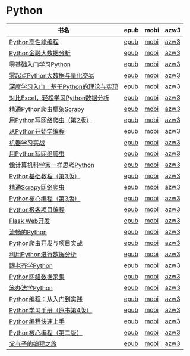 # Python

| 书名 | epub | mobi | azw3 |
| --- | --- | --- | --- |
| [Python高性能编程](http://ct.dalanmei.com/f/31084289-572120900-624180) | [epub](http://ct.dalanmei.com/f/31084289-572120900-624180) | [mobi](http://ct.dalanmei.com/f/31084289-571638672-e2d044) | [azw3](http://ct.dalanmei.com/f/31084289-572182204-39b15a) |
| [Python金融大数据分析](http://ct.dalanmei.com/f/31084289-572121596-7ee39d) | [epub](http://ct.dalanmei.com/f/31084289-572121596-7ee39d) | [mobi](http://ct.dalanmei.com/f/31084289-571638085-62c3df) | [azw3](http://ct.dalanmei.com/f/31084289-572183087-b11078) |
| [零基础入门学习Python](http://ct.dalanmei.com/f/31084289-572126829-49803a) | [epub](http://ct.dalanmei.com/f/31084289-572126829-49803a) | [mobi](http://ct.dalanmei.com/f/31084289-571631860-7c00e1) | [azw3](http://ct.dalanmei.com/f/31084289-572186954-348e7f) |
| [零起点Python大数据与量化交易](http://ct.dalanmei.com/f/31084289-572129625-0e799e) | [epub](http://ct.dalanmei.com/f/31084289-572129625-0e799e) | [mobi](http://ct.dalanmei.com/f/31084289-571625837-01eb7c) | [azw3](http://ct.dalanmei.com/f/31084289-572189842-2f4adf) |
| [深度学习入门：基于Python的理论与实现](http://ct.dalanmei.com/f/31084289-571991901-190040) | [epub](http://ct.dalanmei.com/f/31084289-571991901-190040) | [mobi](http://ct.dalanmei.com/f/31084289-571562284-c732a6) | [azw3](http://ct.dalanmei.com/f/31084289-571910913-7c0da5) |
| [对比Excel，轻松学习Python数据分析](http://ct.dalanmei.com/f/31084289-571736213-f53f24) | [epub](http://ct.dalanmei.com/f/31084289-571736213-f53f24) | [mobi](http://ct.dalanmei.com/f/31084289-571607455-980c56) | [azw3](http://ct.dalanmei.com/f/31084289-571914341-f20b31) |
| [精通Python爬虫框架Scrapy](http://ct.dalanmei.com/f/31084289-571805852-4085ee) | [epub](http://ct.dalanmei.com/f/31084289-571805852-4085ee) | [mobi](http://ct.dalanmei.com/f/31084289-571537691-f752bc) | [azw3](http://ct.dalanmei.com/f/31084289-571991576-8d216e) |
| [用Python写网络爬虫（第2版）](http://ct.dalanmei.com/f/31084289-571835741-65dee3) | [epub](http://ct.dalanmei.com/f/31084289-571835741-65dee3) | [mobi](http://ct.dalanmei.com/f/31084289-571549724-4dc395) | [azw3](http://ct.dalanmei.com/f/31084289-572065737-e111a3) |
| [从Python开始学编程](http://ct.dalanmei.com/f/31084289-571913218-b4d55f) | [epub](http://ct.dalanmei.com/f/31084289-571913218-b4d55f) | [mobi](http://ct.dalanmei.com/f/31084289-571556325-2cb9dd) | [azw3](http://ct.dalanmei.com/f/31084289-572073419-80a48b) |
| [机器学习实战](http://ct.dalanmei.com/f/31084289-571916169-5a291f) | [epub](http://ct.dalanmei.com/f/31084289-571916169-5a291f) | [mobi](http://ct.dalanmei.com/f/31084289-571557685-c953f2) | [azw3](http://ct.dalanmei.com/f/31084289-572074709-2c07b7) |
| [用Python写网络爬虫](None) | [epub](None) | [mobi](None) | [azw3](None) |
| [像计算机科学家一样思考Python](http://ct.dalanmei.com/f/31084289-571990579-b3fff4) | [epub](http://ct.dalanmei.com/f/31084289-571990579-b3fff4) | [mobi](http://ct.dalanmei.com/f/31084289-571562045-15ddec) | [azw3](http://ct.dalanmei.com/f/31084289-571840773-129dd9) |
| [Python基础教程（第3版）](http://ct.dalanmei.com/f/31084289-571732290-042a93) | [epub](http://ct.dalanmei.com/f/31084289-571732290-042a93) | [mobi](http://ct.dalanmei.com/f/31084289-571587110-d1a453) | [azw3](http://ct.dalanmei.com/f/31084289-571843048-39ae80) |
| [精通Scrapy网络爬虫](http://ct.dalanmei.com/f/31084289-571732822-d7f46f) | [epub](http://ct.dalanmei.com/f/31084289-571732822-d7f46f) | [mobi](http://ct.dalanmei.com/f/31084289-571585883-57ad9f) | [azw3](http://ct.dalanmei.com/f/31084289-571848330-40b108) |
| [Python核心编程（第3版）](http://ct.dalanmei.com/f/31084289-571735414-e98d90) | [epub](http://ct.dalanmei.com/f/31084289-571735414-e98d90) | [mobi](http://ct.dalanmei.com/f/31084289-571584608-720bea) | [azw3](http://ct.dalanmei.com/f/31084289-571852748-7af3fa) |
| [Python极客项目编程](http://ct.dalanmei.com/f/31084289-571735511-df31ab) | [epub](http://ct.dalanmei.com/f/31084289-571735511-df31ab) | [mobi](http://ct.dalanmei.com/f/31084289-571584431-59d4ae) | [azw3](http://ct.dalanmei.com/f/31084289-571853461-a16523) |
| [Flask Web开发](http://ct.dalanmei.com/f/31084289-571735601-21d47b) | [epub](http://ct.dalanmei.com/f/31084289-571735601-21d47b) | [mobi](http://ct.dalanmei.com/f/31084289-571584263-98b190) | [azw3](http://ct.dalanmei.com/f/31084289-571853790-01c1f2) |
| [流畅的Python](http://ct.dalanmei.com/f/31084289-571735613-2e3981) | [epub](http://ct.dalanmei.com/f/31084289-571735613-2e3981) | [mobi](http://ct.dalanmei.com/f/31084289-571584258-9166fa) | [azw3](http://ct.dalanmei.com/f/31084289-571853926-716c4c) |
| [Python爬虫开发与项目实战](http://ct.dalanmei.com/f/31084289-571735755-83da32) | [epub](http://ct.dalanmei.com/f/31084289-571735755-83da32) | [mobi](http://ct.dalanmei.com/f/31084289-571584118-c4b998) | [azw3](http://ct.dalanmei.com/f/31084289-571854115-53d9c1) |
| [利用Python进行数据分析](http://ct.dalanmei.com/f/31084289-571736176-9f9f10) | [epub](http://ct.dalanmei.com/f/31084289-571736176-9f9f10) | [mobi](http://ct.dalanmei.com/f/31084289-571583193-a4dd76) | [azw3](http://ct.dalanmei.com/f/31084289-571856038-5eea8c) |
| [跟老齐学Python](http://ct.dalanmei.com/f/31084289-571737607-4a145e) | [epub](http://ct.dalanmei.com/f/31084289-571737607-4a145e) | [mobi](http://ct.dalanmei.com/f/31084289-571588902-a1b451) | [azw3](http://ct.dalanmei.com/f/31084289-571867662-6fad2f) |
| [Python网络数据采集](http://ct.dalanmei.com/f/31084289-571737905-9d512c) | [epub](http://ct.dalanmei.com/f/31084289-571737905-9d512c) | [mobi](http://ct.dalanmei.com/f/31084289-571588584-3bdf33) | [azw3](http://ct.dalanmei.com/f/31084289-571868054-1a2b76) |
| [笨办法学Python](http://ct.dalanmei.com/f/31084289-571737911-898421) | [epub](http://ct.dalanmei.com/f/31084289-571737911-898421) | [mobi](http://ct.dalanmei.com/f/31084289-571588578-d34f64) | [azw3](http://ct.dalanmei.com/f/31084289-571868060-1c4e4f) |
| [Python编程：从入门到实践](http://ct.dalanmei.com/f/31084289-571773765-db3f6d) | [epub](http://ct.dalanmei.com/f/31084289-571773765-db3f6d) | [mobi](http://ct.dalanmei.com/f/31084289-571495800-12e68c) | [azw3](http://ct.dalanmei.com/f/31084289-571870609-de3afc) |
| [Python学习手册（原书第4版）](http://ct.dalanmei.com/f/31084289-571777406-e00eda) | [epub](http://ct.dalanmei.com/f/31084289-571777406-e00eda) | [mobi](http://ct.dalanmei.com/f/31084289-571515673-d95db9) | [azw3](http://ct.dalanmei.com/f/31084289-571876533-bed7ee) |
| [Python编程快速上手](http://ct.dalanmei.com/f/31084289-571783177-ddbce8) | [epub](http://ct.dalanmei.com/f/31084289-571783177-ddbce8) | [mobi](http://ct.dalanmei.com/f/31084289-571425109-51ef04) | [azw3](http://ct.dalanmei.com/f/31084289-571884192-b9cf71) |
| [Python核心编程（第二版）](http://ct.dalanmei.com/f/31084289-571789298-14c330) | [epub](http://ct.dalanmei.com/f/31084289-571789298-14c330) | [mobi](http://ct.dalanmei.com/f/31084289-571456735-8ee04c) | [azw3](http://ct.dalanmei.com/f/31084289-571894385-e27615) |
| [父与子的编程之旅](http://ct.dalanmei.com/f/31084289-571789966-22b37d) | [epub](http://ct.dalanmei.com/f/31084289-571789966-22b37d) | [mobi](http://ct.dalanmei.com/f/31084289-571457120-1d027b) | [azw3](http://ct.dalanmei.com/f/31084289-571895391-b8fa2b) |
